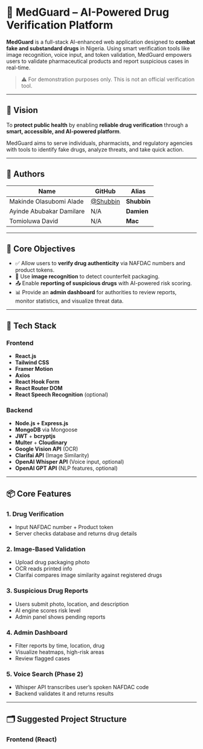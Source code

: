# 💊 MedGuard – AI-Powered Drug Verification Platform

**MedGuard** is a full-stack AI-enhanced web application designed to **combat fake and substandard drugs** in Nigeria. Using smart verification tools like image recognition, voice input, and token validation, MedGuard empowers users to validate pharmaceutical products and report suspicious cases in real-time.

> ⚠️ For demonstration purposes only. This is not an official verification tool.

---

## 🚀 Vision

To **protect public health** by enabling **reliable drug verification** through a **smart, accessible, and AI-powered platform**.

MedGuard aims to serve individuals, pharmacists, and regulatory agencies with tools to identify fake drugs, analyze threats, and take quick action.

---

## 👥 Authors

| Name                     | GitHub                                 | Alias       |
| ------------------------ | -------------------------------------- | ----------- |
| Makinde Olasubomi Alade  | [@Shubbin](https://github.com/Shubbin) | **Shubbin** |
| Ayinde Abubakar Damilare | N/A                                    | **Damien**  |
| Tomioluwa David          | N/A                                    | **Mac**     |

---

## 🧠 Core Objectives

- ✅ Allow users to **verify drug authenticity** via NAFDAC numbers and product tokens.
- 🧠 Use **image recognition** to detect counterfeit packaging.
- 📤 Enable **reporting of suspicious drugs** with AI-powered risk scoring.
- 📊 Provide an **admin dashboard** for authorities to review reports, monitor statistics, and visualize threat data.

---

## 🧰 Tech Stack

### Frontend

- **React.js**
- **Tailwind CSS**
- **Framer Motion**
- **Axios**
- **React Hook Form**
- **React Router DOM**
- **React Speech Recognition** (optional)

### Backend

- **Node.js + Express.js**
- **MongoDB** via Mongoose
- **JWT** + **bcryptjs**
- **Multer** + **Cloudinary**
- **Google Vision API** (OCR)
- **Clarifai API** (Image Similarity)
- **OpenAI Whisper API** (Voice input, optional)
- **OpenAI GPT API** (NLP features, optional)

---

## 📦 Core Features

### 1. Drug Verification

- Input NAFDAC number + Product token
- Server checks database and returns drug details

### 2. Image-Based Validation

- Upload drug packaging photo
- OCR reads printed info
- Clarifai compares image similarity against registered drugs

### 3. Suspicious Drug Reports

- Users submit photo, location, and description
- AI engine scores risk level
- Admin panel shows pending reports

### 4. Admin Dashboard

- Filter reports by time, location, drug
- Visualize heatmaps, high-risk areas
- Review flagged cases

### 5. Voice Search (Phase 2)

- Whisper API transcribes user’s spoken NAFDAC code
- Backend validates it and returns results

---

## 🗂 Suggested Project Structure

### Frontend (React)
